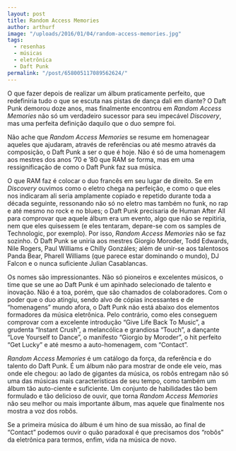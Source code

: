 ```yaml
---
layout: post
title: Random Access Memories
author: arthurf
image: "/uploads/2016/01/04/random-access-memories.jpg"
tags:
  - resenhas
  - músicas
  - eletrônica
  - Daft Punk
permalink: "/post/658005117089562624/"
---
```

O que fazer depois de realizar um álbum praticamente perfeito, que redefiniria tudo o que se escuta nas pistas de dança dali em diante? O Daft Punk demorou doze anos, mas finalmente encontrou em *Random Access Memories* não só um verdadeiro sucessor para seu impecável *Discovery*, mas uma perfeita definição daquilo que o duo sempre foi.

Não ache que *Random Access Memories* se resume em homenagear aqueles que ajudaram, através de referências ou até mesmo através da composição, o Daft Punk a ser o que é hoje. Não é só de uma homenagem aos mestres dos anos ’70 e ’80 que RAM se forma, mas em uma ressignificação de como o Daft Punk faz sua música.

O que RAM faz é colocar o duo francês em seu lugar de direito. Se em *Discovery* ouvimos como o eletro chega na perfeição, e como o que eles nos indicaram ali seria amplamente copiado e repetido durante toda a década seguinte, ressonando não só no eletro mas também no funk, no rap e até mesmo no rock e no blues; o Daft Punk precisaria de Human After All para comprovar que aquele álbum era um evento, algo que não se repitiria, nem que eles quisessem (e eles tentaram, depare-se com os samples de Technologic, por exemplo). Por isso, *Random Access Memories* não se faz sozinho. O Daft Punk se uniria aos mestres Giorgio Moroder, Todd Edwards, Nile Rogers, Paul Williams e Chilly Gonzáles; além de unir-se aos talentosos Panda Bear, Pharell Williams (que parece estar dominando o mundo), DJ Falcon e o nunca suficiente Julian Casablancas.

Os nomes são impressionantes. Não só pioneiros e excelentes músicos, o time que se une ao Daft Punk é um apinhado selecionado de talento e inovação. Não é a toa, porém, que são chamados de colaboradores. Com o poder que o duo atingiu, sendo alvo de cópias incessantes e de “homenagens” mundo afora, o Daft Punk não está abaixo dos elementos formadores da música eletrônica. Pelo contrário, como eles conseguem comprovar com a excelente introdução “Give Life Back To Music”, a grudenta “Instant Crush”, a melancólica e grandiosa “Touch”, a dançante “Love Yourself to Dance”, o manifesto “Giorgio by Moroder”, o hit perfeito “Get Lucky” e até mesmo a auto-homenagem, com “Contact”.

*Random Access Memories* é um catálogo da força, da referência e do talento do Daft Punk. É um álbum não para mostrar de onde ele veio, mas onde ele chegou: ao lado de gigantes da música, os robôs entregam não só uma das músicas mais características de seu tempo, como também um álbum tão auto-ciente e suficiente. Um conjunto de habilidades tão bem formulado e tão delicioso de ouvir, que torna *Random Access Memories* não seu melhor ou mais importante álbum, mas aquele que finalmente nos mostra a voz dos robôs.

Se a primeira música do álbum é um hino de sua missão, ao final de “Contact” podemos ouvir o quão paradoxal é que precisamos dos “robôs” da eletrônica para termos, enfim, vida na música de novo.
